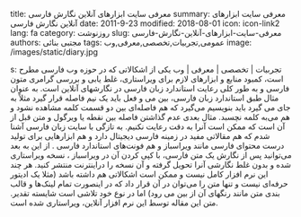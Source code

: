 title: معرفی سایت  ابزارهای آنلاین نگارش فارسی
summary: معرفی سایت  ابزارهای آنلاین نگارش فارسی
date: 2011-9-23
modified: 2018-08-01
icon:  icon-link2
lang: fa
category: روزنوشت
slug: معرفی-سایت-ابزارهای-آنلاین-نگارش-فارسی
authors: مجتبی بنائی
tags: عمومی,تجربیات,تخصصی,معرفی,وب
image: /images/static/diary.jpg

s: تجربیات | تخصصی | معرفی | وب یکی از اشکالاتی که در حوزه وب فارسی مطرح است، کمبود منابع و ابزارهای لازم برای ویراستاری، غلط یابی و بررسی گرامری متون فارسی و به طور کلی رعایت استاندارد زبان فارسی در نگارشهای آنلاین است.    به عنوان مثال طبق استاندارد زبان فارسی، بین می و فعل باید یک نیم فاصله قرار گیرد مثلاً به جای می‌ گیرد باید بنویسیم می‌گیرد که هم فاصله‌ای بین دو قسمت کلمه مشاهده نشود و هم می‌به کلمه نچسبد.    مثال بعدی عدم گذاشتن فاصله بین نقطه یا ویرگول و متن قبل از آن است که ممکن است آنرا به دقت رعایت نکنیم.    به تازگی با سایت زبان فارسی آشنا شدم که هم مقالاتی مفید در زمینه فارسی دیجیتال دارد و هم ابزارهایی برای تولید درست محتوای فارسی مانند ویراسباز و هم فونت‌های استاندارد فارسی .    از این به بعد می‌توانید پس از نگارش یک متن فارسی، با کپی کردن آن در ویراسباز ، نسخه ویراستاری شده و بدون غلط نگارشی آنرا تحویل گرفته و آن نسخه را دراینترنت منتشر کنید. هر چند این نرم افزار کامل نیست و ممکن است اشکالاتی هم داشته باشد (مثلا یک ادیتور حرفه‌ای نیست و تنها متن را می‌توان در آن قرار داد که در اینصورت  تمام لینک‌ها و قالب بندی متن مانند رنگهای آن از بین می رود) اما در نوع خود تلاشی است شایسته تقدیر.    متن این مقاله توسط این نرم افزار آنلاین، ویراستاری شده است.
